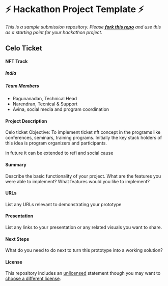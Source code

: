 
# ⚡ Hackathon Project Template ⚡
_This is a sample submission repository.
Please [__fork this repo__](https://help.github.com/articles/fork-a-repo/) and use this as a starting point for your hackathon project._

## Celo Ticket
#### NFT Track

##### India

##### Team Members
- Ragunanadan, Technical Head
- Narendran, Tecnical & Support
- Avina, social media and program coordination

#### Project Description

Celo ticket Objective: To implement ticket nft concept in the programs like conferences, seminars, training programs. Initially the key stack holders of this idea is program organizers and participants.

in future it can be extended to refi and social cause
#### Summary
Describe the basic functionality of your project. What are the features you were able to implement? What features would you like to implement?

#### URLs
List any URLs relevant to demonstrating your prototype

#### Presentation
List any links to your presentation or any related visuals you want to share.

#### Next Steps
What do you need to do next to turn this prototype into a working solution?

#### License
This repository includes an [unlicensed](http://unlicense.org/) statement though you may want to [choose a different license](https://choosealicense.com/).
